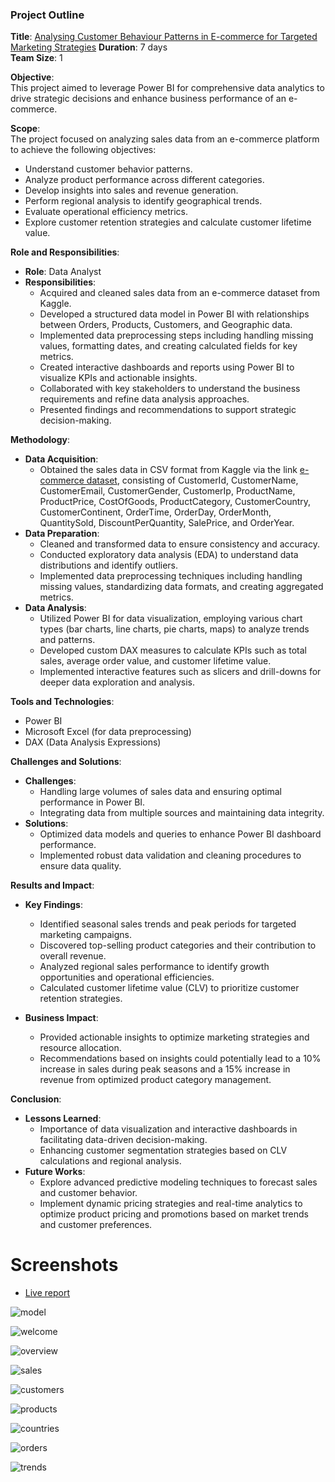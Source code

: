 ### Project Outline

**Title**: 
[Analysing Customer Behaviour Patterns in E-commerce for Targeted Marketing Strategies](https://app.powerbi.com/groups/me/reports/604e06a0-1446-4e94-ba64-9303d3b640af/ReportSection12bf2b1503c9873b8766?bookmarkGuid=edb6735b-99b0-4e9f-addf-90a9ea6845af&bookmarkUsage=1&ctid=43d2115b-a55e-46b6-9df7-b03388ecfc60&portalSessionId=1f4c3eac-5a82-49b9-9d3c-f58f627aeb7d&fromEntryPoint=export) 
**Duration**: 7 days  
**Team Size**: 1

**Objective**:  
This project aimed to leverage Power BI for comprehensive data analytics to drive strategic decisions and enhance business performance of an e-commerce.

**Scope**:  
The project focused on analyzing sales data from an e-commerce platform to achieve the following objectives:

- Understand customer behavior patterns.
- Analyze product performance across different categories.
- Develop insights into sales and revenue generation.
- Perform regional analysis to identify geographical trends.
- Evaluate operational efficiency metrics.
- Explore customer retention strategies and calculate customer lifetime value.

**Role and Responsibilities**:  
- **Role**: Data Analyst
- **Responsibilities**:
  - Acquired and cleaned sales data from an  e-commerce dataset from Kaggle.
  - Developed a structured data model in Power BI with relationships between Orders, Products, Customers, and Geographic data.
  - Implemented data preprocessing steps including handling missing values, formatting dates, and creating calculated fields for key metrics.
  - Created interactive dashboards and reports using Power BI to visualize KPIs and actionable insights.
  - Collaborated with key stakeholders to understand the business requirements and refine data analysis approaches.
  - Presented findings and recommendations to support strategic decision-making.

**Methodology**:  
- **Data Acquisition**:  
  - Obtained the sales data in CSV format from Kaggle via the link [e-commerce dataset](https://www.kaggle.com/datasets/onigbenga/ecommerce-dataset), consisting of CustomerId, CustomerName, CustomerEmail, CustomerGender, CustomerIp, ProductName, ProductPrice, CostOfGoods, ProductCategory, CustomerCountry, CustomerContinent, OrderTime, OrderDay, OrderMonth, QuantitySold, DiscountPerQuantity, SalePrice, and OrderYear.
- **Data Preparation**:  
  - Cleaned and transformed data to ensure consistency and accuracy.
  - Conducted exploratory data analysis (EDA) to understand data distributions and identify outliers.
  - Implemented data preprocessing techniques including handling missing values, standardizing data formats, and creating aggregated metrics.
- **Data Analysis**:  
  - Utilized Power BI for data visualization, employing various chart types (bar charts, line charts, pie charts, maps) to analyze trends and patterns.
  - Developed custom DAX measures to calculate KPIs such as total sales, average order value, and customer lifetime value.
  - Implemented interactive features such as slicers and drill-downs for deeper data exploration and analysis.

**Tools and Technologies**:  
- Power BI
- Microsoft Excel (for data preprocessing)
- DAX (Data Analysis Expressions)

**Challenges and Solutions**:  
- **Challenges**:
  - Handling large volumes of sales data and ensuring optimal performance in Power BI.
  - Integrating data from multiple sources and maintaining data integrity.
- **Solutions**:
  - Optimized data models and queries to enhance Power BI dashboard performance.
  - Implemented robust data validation and cleaning procedures to ensure data quality.

**Results and Impact**:  
- **Key Findings**:  
  - Identified seasonal sales trends and peak periods for targeted marketing campaigns.
  - Discovered top-selling product categories and their contribution to overall revenue.
  - Analyzed regional sales performance to identify growth opportunities and operational efficiencies.
  - Calculated customer lifetime value (CLV) to prioritize customer retention strategies.

- **Business Impact**:  
  - Provided actionable insights to optimize marketing strategies and resource allocation.
  - Recommendations based on insights could potentially lead to a 10% increase in sales during peak seasons and a 15% increase in revenue from optimized product category management.

**Conclusion**:  
- **Lessons Learned**:  
  - Importance of data visualization and interactive dashboards in facilitating data-driven decision-making.
  - Enhancing customer segmentation strategies based on CLV calculations and regional analysis.
- **Future Works**:  
  - Explore advanced predictive modeling techniques to forecast sales and customer behavior.
  - Implement dynamic pricing strategies and real-time analytics to optimize product pricing and promotions based on market trends and customer preferences.




# Screenshots

* [Live report](https://app.powerbi.com/groups/me/reports/604e06a0-1446-4e94-ba64-9303d3b640af/ReportSection12bf2b1503c9873b8766?bookmarkGuid=edb6735b-99b0-4e9f-addf-90a9ea6845af&bookmarkUsage=1&ctid=43d2115b-a55e-46b6-9df7-b03388ecfc60&portalSessionId=1f4c3eac-5a82-49b9-9d3c-f58f627aeb7d&fromEntryPoint=export)


![model](https://github.com/ibraeh/e-commerce/assets/29314702/53ae51c8-a9d4-49ec-ba04-1bdedf669dbf)

![welcome](https://github.com/ibraeh/e-commerce/assets/29314702/cf284a8b-fc80-4c05-858d-af9f5af16fee)

![overview](https://github.com/ibraeh/e-commerce/assets/29314702/fd59dcd4-a9a1-452b-b3ab-ba095666d274)

![sales](https://github.com/ibraeh/e-commerce/assets/29314702/2d07efbc-e5c8-4b4b-9daf-b48a805efe22)

![customers](https://github.com/ibraeh/e-commerce/assets/29314702/f0f29c23-e2fc-4720-8fd1-22df62b72389)

![products](https://github.com/ibraeh/e-commerce/assets/29314702/bc5cc708-5941-4f16-9af3-61f2df1c23ff)

![countries](https://github.com/ibraeh/e-commerce/assets/29314702/ce72a2b1-f309-4b87-8a5e-af55bed47bda)

![orders](https://github.com/ibraeh/e-commerce/assets/29314702/58d8c2fa-4559-4369-b7cd-f04f5261235c)

![trends](https://github.com/ibraeh/e-commerce/assets/29314702/98f342e6-fe69-45ad-920c-549be636e65e)


